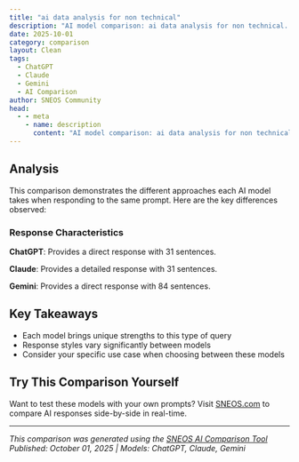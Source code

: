 ```yaml
---
title: "ai data analysis for non technical"
description: "AI model comparison: ai data analysis for non technical..."
date: 2025-10-01
category: comparison
layout: Clean
tags:
  - ChatGPT
  - Claude
  - Gemini
  - AI Comparison
author: SNEOS Community
head:
  - - meta
    - name: description
      content: "AI model comparison: ai data analysis for non technical..."
---
```


<ChatComparison
  title="ai data analysis for non technical"
  prompt="ai data analysis for non technical"
  :responses='{"ChatGPT": "Certainly! Here\u2019s a simple explanation of AI data analysis for non-technical people:\n\n---\n\n### What is AI Data Analysis?\n\nAI data analysis means using Artificial Intelligence (AI) to look at and understand data. Instead of people manually checking numbers or information, AI tools can quickly find patterns, trends, or important insights in data.\n\n---\n\n### Why is it useful?\n\n1. **Faster answers:** AI can analyze huge amounts of data much quicker than humans.\n2. **Better decisions:** By finding hidden patterns, AI helps businesses or individuals make smarter choices.\n3. **Automation:** It can automate repetitive tasks like sorting data or spotting errors.\n4. **Predicting the future:** AI can use past data to predict trends, like sales growth or customer behavior.\n\n---\n\n### Examples anyone can relate to:\n\n- **Shopping:** Online stores recommend products based on your past purchases and browsing habits thanks to AI analysis.\n- **Health:** AI helps doctors by analyzing medical data to detect diseases earlier.\n- **Finance:** Banks use AI to spot unusual activity that might indicate fraud.\n- **Social Media:** AI decides what posts or ads to show you based on your interests.\n\n---\n\n### How does it work in simple terms?\n\n1. **Gather data:** This could be numbers, texts, images, or anything measurable.\n2. **Teach the AI:** The AI \u201Clearns\u201D from examples to recognize patterns.\n3. **Analyze:** It looks for trends or important details.\n4. **Report:** The AI provides easy-to-understand results or suggestions.\n\n---\n\n### What you don\u2019t need to worry about:\n\n- You don\u2019t need to know programming or complex math.\n- You don\u2019t have to handle the data itself\u2014the AI tools often have simple interfaces.\n- Experts or the AI platforms do the complicated work behind the scenes.\n\n---\n\nIf you want, I can recommend some user-friendly AI data analysis tools or resources tailored for beginners! Would you like that?", "Claude": "# AI Data Analysis for Non-Technical Users\n\n## What is AI Data Analysis?\nThink of AI data analysis as having a super-smart assistant that can quickly find patterns and insights in large amounts of information that would take humans days or weeks to discover.\n\n## Why It Matters for Your Business\n\n### **Before AI Data Analysis:**\n- Manual spreadsheet work taking hours\n- Missing important trends\n- Making decisions based on gut feelings\n- Reactive rather than proactive planning\n\n### **With AI Data Analysis:**\n- Instant insights from your data\n- Spot trends before competitors\n- Make confident, data-backed decisions\n- Predict future opportunities and challenges\n\n## Common Use Cases\n\n### **Sales \u0026 Marketing**\n- Which customers are most likely to buy again?\n- What marketing campaigns work best?\n- When should you launch promotions?\n\n### **Operations**\n- Which products will you need more of next month?\n- Where are bottlenecks slowing things down?\n- How can you reduce costs without hurting quality?\n\n### **Customer Service**\n- What issues frustrate customers most?\n- Which customers might cancel soon?\n- How to personalize customer experiences?\n\n## Popular User-Friendly Tools\n\n### **Beginner-Friendly Options:**\n- **Microsoft Power BI** - Connects to Excel, creates visual dashboards\n- **Tableau** - Drag-and-drop interface for beautiful charts\n- **Google Analytics Intelligence** - Ask questions in plain English\n- **Shopify Analytics** - Built-in insights for e-commerce\n\n### **No-Code AI Platforms:**\n- **DataRobot** - Upload data, get predictions automatically\n- **H2O.ai** - Point-and-click machine learning\n- **Obviously AI** - Type questions, get AI models\n\n## Getting Started (5 Steps)\n\n### **Step 1: Identify Your Question**\nInstead of \u0022analyze my data,\u0022 ask:\n- \u0022Why did sales drop in March?\u0022\n- \u0022Which customers should I focus on?\u0022\n- \u0022What inventory will I need for the holidays?\u0022\n\n### **Step 2: Gather Your Data**\n- Sales records\n- Customer information \n- Website analytics\n- Social media metrics\n- Survey responses\n\n### **Step 3: Choose Simple Tools**\nStart with tools you already know:\n- Excel with AI features\n- Google Sheets with add-ons\n- Your existing business software\u0027s analytics\n\n### **Step 4: Look for Patterns**\nAI helps you find:\n- Trends over time\n- Relationships between different factors\n- Unusual spikes or drops\n- Customer segments\n\n### **Step 5: Take Action**\nUse insights to:\n- Adjust marketing spend\n- Change pricing strategies\n- Improve customer service\n- Plan inventory better\n\n## What to Expect\n\n### **Realistic Timeline:**\n- **Week 1-2:** Set up tools and connect data\n- **Month 1:** Basic insights and dashboards\n- **Month 3:** Confident decision-making with data\n- **Month 6:** Predictive insights for planning\n\n### **Investment Needed:**\n- **Time:** 2-5 hours per week initially\n- **Money:** $20-200/month for tools\n- **Learning:** Online tutorials, YouTube videos\n- **Support:** Consider hiring a consultant for setup\n\n## Red Flags to Avoid\n\n\u274C **\u0022This AI will solve everything\u0022** - AI enhances decisions, doesn\u0027t replace thinking\n\n\u274C **Focusing on fancy features** - Start simple, add complexity later\n\n\u274C **Ignoring data quality** - Bad data = bad insights\n\n\u274C **Analysis paralysis** - Don\u0027t wait for perfect data to start\n\n## Success Tips\n\n\u2705 **Start small** - Pick one specific question to answer\n\n\u2705 **Focus on actionable insights** - Ask \u0022So what?\u0022 and \u0022Now what?\u0022\n\n\u2705 **Share findings** - Create simple dashboards others can understand\n\n\u2705 **Measure impact** - Track how AI insights improve your results\n\n## Questions to Ask Vendors\n\n1. \u0022Can I try this with my actual data?\u0022\n2. \u0022How long until I see results?\u0022\n3. \u0022What training and support do you provide?\u0022\n4. \u0022Can this connect to my existing systems?\u0022\n5. \u0022What happens if I need help?\u0022\n\n## Next Steps\n\n1. **This Week:** Identify one business question you want answered\n2. **This Month:** Try a free tool like Google Analytics Intelligence or Power BI\n3. **Next Quarter:** Implement regular data reviews in team meetings\n4. **Ongoing:** Build data-driven decision making", "Gemini": "Okay, let\u0027s break down AI data analysis for someone without a technical background. I\u0027ll try to keep it simple and focus on the big picture.\n\n**What is AI Data Analysis (in plain English)?**\n\nImagine you have a giant pile of information \u2013 could be anything from customer reviews to sales figures to website traffic. AI data analysis is like having a super-smart assistant that can:\n\n* **Quickly Sort and Organize:** It can sift through all that information much faster than a human could.\n* **Find Patterns and Trends:** It can spot relationships and insights that you might miss. For example, it might notice that customers who buy product A often buy product B within a week.\n* **Make Predictions:** Based on the patterns it finds, it can guess what might happen in the future. For instance, it could predict which customers are most likely to churn (leave your business).\n* **Answer Questions:** You can ask it specific questions about your data and it can provide data-driven answers.\n\n**Think of it like this:**\n\nYou have a huge bookshelf full of books (your data). Traditionally, you\u0027d have to read each book to find what you need. AI data analysis is like having a librarian who can:\n\n* Instantly catalogue all the books.\n* Tell you which books are most popular.\n* Recommend books based on what you\u0027ve read before.\n* Answer your questions about any topic based on information from all the books.\n\n**Why is it important for Non-Technical People?**\n\nYou don\u0027t need to understand the complex algorithms to benefit from AI data analysis. Here\u0027s why it matters:\n\n* **Better Decision-Making:** It helps you make smarter choices based on facts, not just guesses. For example, instead of launching a new product based on gut feeling, you can see what the data suggests.\n* **Improved Efficiency:** It automates tasks that used to take hours or days, freeing up your time for more important things.\n* **Competitive Advantage:** Businesses that use AI data analysis can often outperform those that don\u0027t. They can identify new opportunities, personalize customer experiences, and optimize their operations more effectively.\n* **Understanding Your Business:** It helps you gain a deeper understanding of your customers, your products, and your market.\n\n**What are the Common Applications (Examples)?**\n\n* **Marketing:**\n * **Personalized Recommendations:** \u0022Customers who bought this also bought...\u0022 recommendations on websites.\n * **Targeted Advertising:** Showing ads to people who are most likely to be interested in your products.\n * **Customer Segmentation:** Grouping customers based on their behavior and preferences.\n* **Sales:**\n * **Lead Scoring:** Identifying which leads are most likely to convert into customers.\n * **Sales Forecasting:** Predicting future sales based on past performance and market trends.\n* **Customer Service:**\n * **Chatbots:** Providing instant support to customers online.\n * **Sentiment Analysis:** Understanding customer emotions from their feedback (e.g., are they happy or angry?).\n* **Operations:**\n * **Supply Chain Optimization:** Predicting demand and managing inventory more efficiently.\n * **Fraud Detection:** Identifying suspicious transactions.\n* **Finance:**\n * **Risk Assessment:** Evaluating the risk of investments.\n\n**Key Terms (Simplified):**\n\n* **Data:** The raw information. It could be numbers, text, images, etc.\n* **Algorithm:** A set of instructions that tells the AI how to analyze the data. Think of it like a recipe. You don\u0027t need to know *how* the recipe works at a chemical level, you just need to follow the instructions.\n* **Machine Learning:** A type of AI that allows computers to learn from data without being explicitly programmed. It\u0027s like teaching a dog a trick by rewarding it for good behavior. The dog learns over time what actions lead to rewards.\n* **Insights:** The valuable information that you extract from the data.\n* **Dashboard:** A visual way to present data and insights, making it easy to understand.\n\n**How to Use AI Data Analysis as a Non-Technical Person:**\n\n1. **Identify Your Business Problems:** What are the biggest challenges you\u0027re facing? What questions do you need answered?\n2. **Choose the Right Tools:** There are many AI data analysis tools available, some of which are designed for non-technical users. Look for tools with user-friendly interfaces and good support. Examples include:\n * **Tableau:** Excellent for visualizing data and creating dashboards.\n * **Google Analytics:** Tracks website traffic and user behavior.\n * **Power BI:** Another strong data visualization tool from Microsoft.\n * **Platforms like DataRobot or Alteryx:** Offer automated machine learning capabilities with less coding required.\n3. **Collaborate with Data Experts (If Necessary):** If you\u0027re dealing with very complex data or need help with the technical aspects, consider working with a data scientist or analyst. They can help you set up the tools, clean the data, and interpret the results.\n4. **Focus on the Results:** Don\u0027t get bogged down in the technical details. Focus on understanding the insights and using them to make better decisions.\n5. **Learn Data Literacy Basics:** Even without being a coder, understanding basic statistical concepts (like averages, distributions, correlations) will help you better interpret the results of AI analysis and ask more insightful questions.\n\n**Example Scenario:**\n\nLet\u0027s say you run an online store selling clothing. You\u0027re wondering why some customers abandon their shopping carts before completing their purchases.\n\n* **Problem:** High shopping cart abandonment rate.\n* **AI Data Analysis:** You could use AI to analyze data on customer behavior, such as:\n * What items are in their carts?\n * How long did they spend on the website?\n * Where did they click?\n * What payment methods did they try?\n* **Insights:** The AI might find that customers who add items over a certain price threshold are more likely to abandon their carts. It might also find that customers who use mobile devices are more likely to abandon their carts than those who use desktops.\n* **Actions:** Based on these insights, you could:\n * Offer discounts on items over the price threshold.\n * Improve the mobile shopping experience.\n * Offer alternative payment options.\n\n**In Summary:**\n\nAI data analysis can be a powerful tool for non-technical people. By understanding the basic concepts and focusing on the business problems you\u0027re trying to solve, you can leverage AI to make better decisions, improve efficiency, and gain a competitive advantage. You don\u0027t have to *build* the AI; you just have to understand how to *use* it.\n"}' 
  published-date="16:56"
/>

## Analysis

This comparison demonstrates the different approaches each AI model takes when responding to the same prompt. Here are the key differences observed:

### Response Characteristics

**ChatGPT**: Provides a direct response with 31 sentences. 

**Claude**: Provides a detailed response with 31 sentences. 

**Gemini**: Provides a direct response with 84 sentences. 

## Key Takeaways

- Each model brings unique strengths to this type of query
- Response styles vary significantly between models
- Consider your specific use case when choosing between these models

## Try This Comparison Yourself

Want to test these models with your own prompts? Visit [SNEOS.com](https://sneos.com) to compare AI responses side-by-side in real-time.

---

*This comparison was generated using the [SNEOS AI Comparison Tool](https://sneos.com)*
*Published: October 01, 2025 | Models: ChatGPT, Claude, Gemini*
